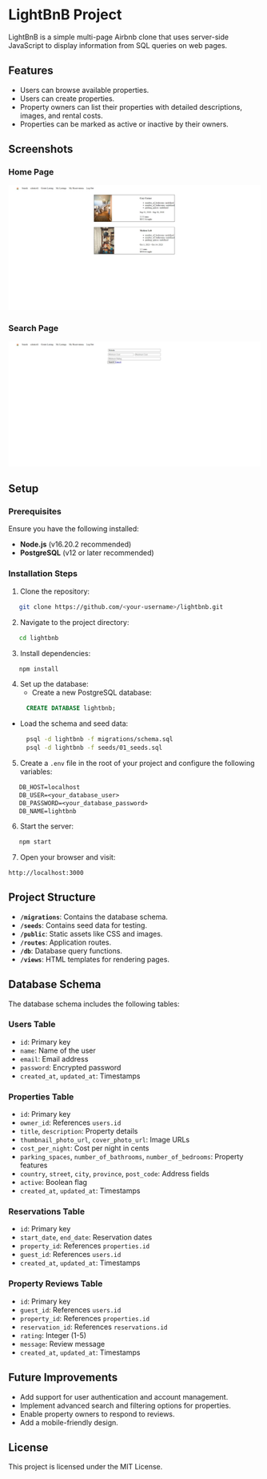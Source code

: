 # LightBnB Project

LightBnB is a simple multi-page Airbnb clone that uses server-side JavaScript to display information from SQL queries on web pages.

## Features
- Users can browse available properties.
- Users can create properties.
- Property owners can list their properties with detailed descriptions, images, and rental costs.
- Properties can be marked as active or inactive by their owners.

## Screenshots

### Home Page
![Home Page](https://github.com/SilentYell/LightBnB/blob/main/images/main_page.jpeg?raw=true)

### Search Page
![Search Page](https://github.com/SilentYell/LightBnB/blob/main/images/search.jpeg?raw=true)

## Setup

### Prerequisites
Ensure you have the following installed:
- **Node.js** (v16.20.2 recommended)
- **PostgreSQL** (v12 or later recommended)

### Installation Steps
1. Clone the repository:
```bash
   git clone https://github.com/<your-username>/lightbnb.git
```

2. Navigate to the project directory:
```bash
   cd lightbnb
```

3. Install dependencies:
```bash
   npm install
```

4. Set up the database:
   - Create a new PostgreSQL database:
```sql
     CREATE DATABASE lightbnb;
```
   - Load the schema and seed data:
```bash
     psql -d lightbnb -f migrations/schema.sql
     psql -d lightbnb -f seeds/01_seeds.sql
```

5. Create a `.env` file in the root of your project and configure the following variables:
```env
   DB_HOST=localhost
   DB_USER=<your_database_user>
   DB_PASSWORD=<your_database_password>
   DB_NAME=lightbnb
```

6. Start the server:
```bash
   npm start
```

7. Open your browser and visit:
```
http://localhost:3000
```

## Project Structure
- **`/migrations`**: Contains the database schema.
- **`/seeds`**: Contains seed data for testing.
- **`/public`**: Static assets like CSS and images.
- **`/routes`**: Application routes.
- **`/db`**: Database query functions.
- **`/views`**: HTML templates for rendering pages.

## Database Schema
The database schema includes the following tables:

### Users Table
- `id`: Primary key
- `name`: Name of the user
- `email`: Email address
- `password`: Encrypted password
- `created_at`, `updated_at`: Timestamps

### Properties Table
- `id`: Primary key
- `owner_id`: References `users.id`
- `title`, `description`: Property details
- `thumbnail_photo_url`, `cover_photo_url`: Image URLs
- `cost_per_night`: Cost per night in cents
- `parking_spaces`, `number_of_bathrooms`, `number_of_bedrooms`: Property features
- `country`, `street`, `city`, `province`, `post_code`: Address fields
- `active`: Boolean flag
- `created_at`, `updated_at`: Timestamps

### Reservations Table
- `id`: Primary key
- `start_date`, `end_date`: Reservation dates
- `property_id`: References `properties.id`
- `guest_id`: References `users.id`
- `created_at`, `updated_at`: Timestamps

### Property Reviews Table
- `id`: Primary key
- `guest_id`: References `users.id`
- `property_id`: References `properties.id`
- `reservation_id`: References `reservations.id`
- `rating`: Integer (1-5)
- `message`: Review message
- `created_at`, `updated_at`: Timestamps

## Future Improvements
- Add support for user authentication and account management.
- Implement advanced search and filtering options for properties.
- Enable property owners to respond to reviews.
- Add a mobile-friendly design.

## License
This project is licensed under the MIT License.